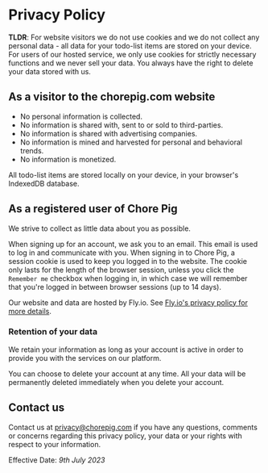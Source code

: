# Privacy Policy

__TLDR__: For website visitors we do not use cookies and we do not collect any personal data - all data for your todo-list items are stored on your device. For users of our hosted service, we only use cookies for strictly necessary functions and we never sell your data. You always have the right to delete your data stored with us.

## As a visitor to the chorepig.com website

- No personal information is collected.
- No information is shared with, sent to or sold to third-parties.
- No information is shared with advertising companies.
- No information is mined and harvested for personal and behavioral trends.
- No information is monetized.

All todo-list items are stored locally on your device, in your browser's IndexedDB database.

## As a registered user of Chore Pig

We strive to collect as little data about you as possible.

When signing up for an account, we ask you to an email. This email is used to log in and communicate with you.
When signing in to Chore Pig, a session cookie is used to keep you logged in to the website. The cookie only lasts for the length of the browser session, unless you click the `Remember me` checkbox when logging in, in which case we will remember that you're logged in between browser sessions (up to 14 days).

Our website and data are hosted by Fly.io. See [Fly.io's privacy policy for more details](https://fly.io/legal/privacy-policy/).

### Retention of your data

We retain your information as long as your account is active in order to provide you with the services on our platform.

You can choose to delete your account at any time. All your data will be permanently deleted immediately when you delete your account.

## Contact us

Contact us at [privacy@chorepig.com](mailto:privacy@chorepig.com) if you have any questions, comments or concerns regarding this privacy policy, your data or your rights with respect to your information.

Effective Date: _9th July 2023_
